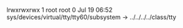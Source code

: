 lrwxrwxrwx 1 root root 0 Jul 19 06:52 sys/devices/virtual/tty/tty60/subsystem -> ../../../../class/tty
